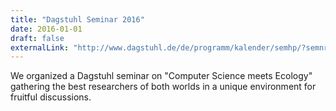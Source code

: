 ```yaml
---
title: "Dagstuhl Seminar 2016"
date: 2016-01-01
draft: false
externalLink: "http://www.dagstuhl.de/de/programm/kalender/semhp/?semnr=17091"
---
```


We organized a Dagstuhl seminar on "Computer Science meets Ecology" gathering the best researchers of both worlds in a unique environment for fruitful discussions.
